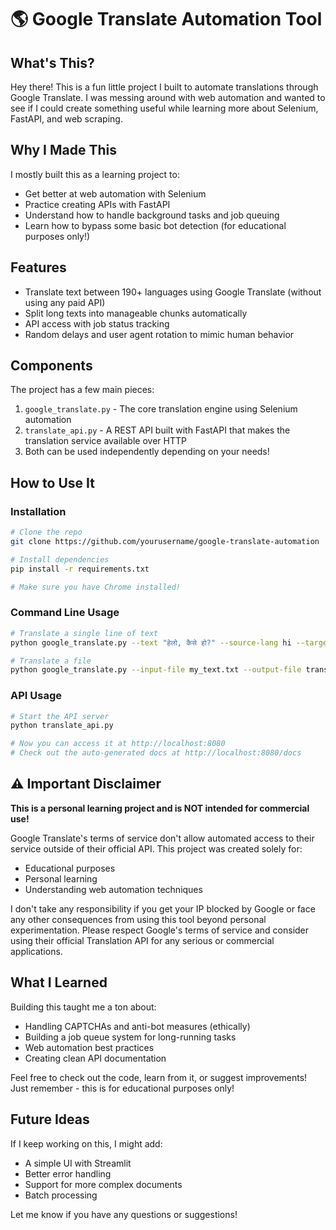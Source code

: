 # 🌎 Google Translate Automation Tool

## What's This?

Hey there! This is a fun little project I built to automate translations through Google Translate. I was messing around with web automation and wanted to see if I could create something useful while learning more about Selenium, FastAPI, and web scraping.

## Why I Made This

I mostly built this as a learning project to:
- Get better at web automation with Selenium
- Practice creating APIs with FastAPI
- Understand how to handle background tasks and job queuing
- Learn how to bypass some basic bot detection (for educational purposes only!)

## Features

- Translate text between 190+ languages using Google Translate (without using any paid API)
- Split long texts into manageable chunks automatically
- API access with job status tracking
- Random delays and user agent rotation to mimic human behavior

## Components

The project has a few main pieces:
1. `google_translate.py` - The core translation engine using Selenium automation
2. `translate_api.py` - A REST API built with FastAPI that makes the translation service available over HTTP
3. Both can be used independently depending on your needs!

## How to Use It

### Installation

```bash
# Clone the repo
git clone https://github.com/yourusername/google-translate-automation

# Install dependencies
pip install -r requirements.txt

# Make sure you have Chrome installed!
```

### Command Line Usage

```bash
# Translate a single line of text
python google_translate.py --text "हेलो, कैसे हो?" --source-lang hi --target-lang en

# Translate a file
python google_translate.py --input-file my_text.txt --output-file translation.txt --source-lang gu --target-lang en
```

### API Usage

```bash
# Start the API server
python translate_api.py

# Now you can access it at http://localhost:8080
# Check out the auto-generated docs at http://localhost:8080/docs
```

## ⚠️ Important Disclaimer

**This is a personal learning project and is NOT intended for commercial use!** 

Google Translate's terms of service don't allow automated access to their service outside of their official API. This project was created solely for:
- Educational purposes
- Personal learning
- Understanding web automation techniques

I don't take any responsibility if you get your IP blocked by Google or face any other consequences from using this tool beyond personal experimentation. Please respect Google's terms of service and consider using their official Translation API for any serious or commercial applications.

## What I Learned

Building this taught me a ton about:
- Handling CAPTCHAs and anti-bot measures (ethically)
- Building a job queue system for long-running tasks
- Web automation best practices
- Creating clean API documentation

Feel free to check out the code, learn from it, or suggest improvements! Just remember - this is for educational purposes only!

## Future Ideas

If I keep working on this, I might add:
- A simple UI with Streamlit
- Better error handling
- Support for more complex documents
- Batch processing

Let me know if you have any questions or suggestions!
